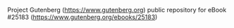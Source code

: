 Project Gutenberg (https://www.gutenberg.org) public repository for eBook #25183 (https://www.gutenberg.org/ebooks/25183)
